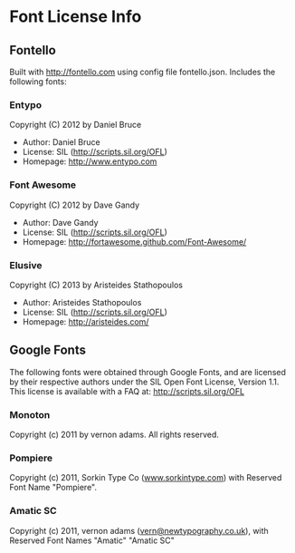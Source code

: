# Font License Info

## Fontello

Built with <http://fontello.com> using config file fontello.json.
Includes the following fonts:

### Entypo

Copyright (C) 2012 by Daniel Bruce

- Author:    Daniel Bruce
- License:   SIL (http://scripts.sil.org/OFL)
- Homepage:  http://www.entypo.com

### Font Awesome

Copyright (C) 2012 by Dave Gandy

- Author:    Dave Gandy
- License:   SIL (http://scripts.sil.org/OFL)
- Homepage:  http://fortawesome.github.com/Font-Awesome/

### Elusive

Copyright (C) 2013 by Aristeides Stathopoulos

- Author:    Aristeides Stathopoulos
- License:   SIL (http://scripts.sil.org/OFL)
- Homepage:  http://aristeides.com/

## Google Fonts

The following fonts were obtained through Google Fonts, and are licensed
by their respective authors under the SIL Open Font License, Version 1.1.
This license is available with a FAQ at: http://scripts.sil.org/OFL

### Monoton

Copyright (c) 2011 by vernon adams. All rights reserved.

### Pompiere

Copyright (c) 2011, Sorkin Type Co (www.sorkintype.com)
with Reserved Font Name "Pompiere".

### Amatic SC

Copyright (c) 2011, vernon adams (vern@newtypography.co.uk),
with Reserved Font Names "Amatic" "Amatic SC"
